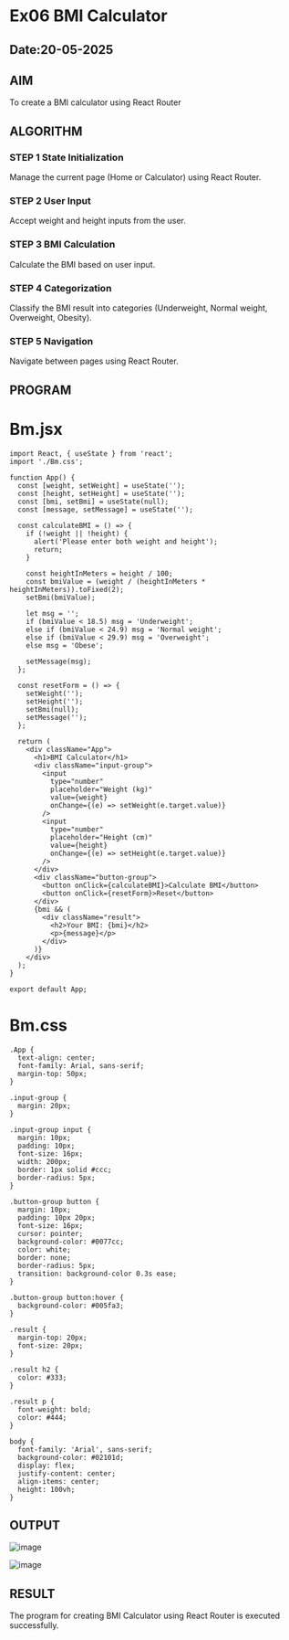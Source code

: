 # Ex06 BMI Calculator
## Date:20-05-2025

## AIM
To create a BMI calculator using React Router 

## ALGORITHM
### STEP 1 State Initialization
Manage the current page (Home or Calculator) using React Router.

### STEP 2 User Input
Accept weight and height inputs from the user.

### STEP 3 BMI Calculation
Calculate the BMI based on user input.

### STEP 4 Categorization
Classify the BMI result into categories (Underweight, Normal weight, Overweight, Obesity).

### STEP 5 Navigation
Navigate between pages using React Router.

## PROGRAM
# Bm.jsx
```
import React, { useState } from 'react';
import './Bm.css';

function App() {
  const [weight, setWeight] = useState('');
  const [height, setHeight] = useState('');
  const [bmi, setBmi] = useState(null);
  const [message, setMessage] = useState('');

  const calculateBMI = () => {
    if (!weight || !height) {
      alert('Please enter both weight and height');
      return;
    }

    const heightInMeters = height / 100;
    const bmiValue = (weight / (heightInMeters * heightInMeters)).toFixed(2);
    setBmi(bmiValue);

    let msg = '';
    if (bmiValue < 18.5) msg = 'Underweight';
    else if (bmiValue < 24.9) msg = 'Normal weight';
    else if (bmiValue < 29.9) msg = 'Overweight';
    else msg = 'Obese';

    setMessage(msg);
  };

  const resetForm = () => {
    setWeight('');
    setHeight('');
    setBmi(null);
    setMessage('');
  };

  return (
    <div className="App">
      <h1>BMI Calculator</h1>
      <div className="input-group">
        <input
          type="number"
          placeholder="Weight (kg)"
          value={weight}
          onChange={(e) => setWeight(e.target.value)}
        />
        <input
          type="number"
          placeholder="Height (cm)"
          value={height}
          onChange={(e) => setHeight(e.target.value)}
        />
      </div>
      <div className="button-group">
        <button onClick={calculateBMI}>Calculate BMI</button>
        <button onClick={resetForm}>Reset</button>
      </div>
      {bmi && (
        <div className="result">
          <h2>Your BMI: {bmi}</h2>
          <p>{message}</p>
        </div>
      )}
    </div>
  );
}

export default App;

```
# Bm.css
```
.App {
  text-align: center;
  font-family: Arial, sans-serif;
  margin-top: 50px;
}

.input-group {
  margin: 20px;
}

.input-group input {
  margin: 10px;
  padding: 10px;
  font-size: 16px;
  width: 200px;
  border: 1px solid #ccc;
  border-radius: 5px;
}

.button-group button {
  margin: 10px;
  padding: 10px 20px;
  font-size: 16px;
  cursor: pointer;
  background-color: #0077cc;
  color: white;
  border: none;
  border-radius: 5px;
  transition: background-color 0.3s ease;
}

.button-group button:hover {
  background-color: #005fa3;
}

.result {
  margin-top: 20px;
  font-size: 20px;
}

.result h2 {
  color: #333;
}

.result p {
  font-weight: bold;
  color: #444;
}

body {
  font-family: 'Arial', sans-serif;
  background-color: #02101d;
  display: flex;
  justify-content: center;
  align-items: center;
  height: 100vh;
}
```

## OUTPUT
![image](https://github.com/user-attachments/assets/257b05ca-0765-494a-9be3-65fa918b0f29)

![image](https://github.com/user-attachments/assets/16bd8021-8a29-4214-ba38-d162a73c25d9)

## RESULT
The program for creating BMI Calculator using React Router is executed successfully.
